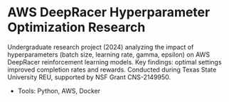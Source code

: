 # AWS DeepRacer Hyperparameter Optimization Research
Undergraduate research project (2024) analyzing the impact of hyperparameters (batch size, learning rate, gamma, epsilon) on AWS DeepRacer reinforcement learning models. Key findings: optimal settings improved completion rates and rewards. Conducted during Texas State University REU, supported by NSF Grant CNS-2149950.
- Tools: Python, AWS, Docker
